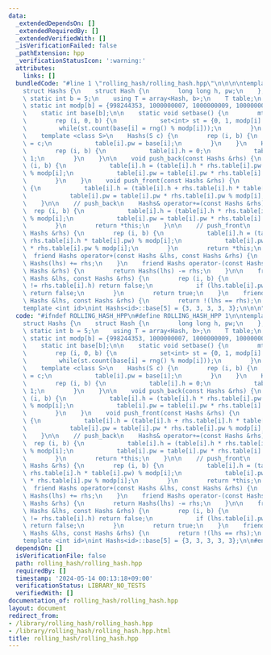 ```yaml
---
data:
  _extendedDependsOn: []
  _extendedRequiredBy: []
  _extendedVerifiedWith: []
  _isVerificationFailed: false
  _pathExtension: hpp
  _verificationStatusIcon: ':warning:'
  attributes:
    links: []
  bundledCode: "#line 1 \"rolling_hash/rolling_hash.hpp\"\n\n\n\ntemplate <int id>\n\
    struct Hashs {\n    struct Hash {\n        long long h, pw;\n    };\n    constexpr\
    \ static int b = 5;\n    using T = array<Hash, b>;\n    T table;\n    constexpr\
    \ static int modp[b] = {998244353, 1000000007, 1000000009, 1000000021, 1000000033};\n\
    \    static int base[b];\n\n    static void setbase() {\n        mt19937_64 rng(time(0));\n\
    \        rep (i, 0, b) {\n            set<int> st = {0, 1, modp[i] - 1};\n   \
    \         while(st.count(base[i] = rng() % modp[i]));\n        }\n    }\n    \n\
    \    template <class S>\n    Hashs(S c) {\n        rep (i, b) {\n            table[i].h\
    \ = c;\n            table[i].pw = base[i];\n        }\n    }\n    Hashs() {\n\
    \        rep (i, b) {\n            table[i].h = 0;\n            table[i].pw =\
    \ 1;\n        }\n    }\n\n    void push_back(const Hashs &rhs) {\n        rep\
    \ (i, b) {\n            table[i].h = (table[i].h * rhs.table[i].pw + rhs.table[i].h)\
    \ % modp[i];\n            table[i].pw = table[i].pw * rhs.table[i].pw % modp[i];\n\
    \        }\n    }\n    void push_front(const Hashs &rhs) {\n        rep (i, b)\
    \ {\n            table[i].h = (table[i].h + rhs.table[i].h * table[i].pw) % modp[i];\n\
    \            table[i].pw = table[i].pw * rhs.table[i].pw % modp[i];\n        }\n\
    \    }\n\n    // push_back\n    Hashs& operator+=(const Hashs &rhs) {\n      \
    \  rep (i, b) {\n            table[i].h = (table[i].h * rhs.table[i].pw + rhs.table[i].h)\
    \ % modp[i];\n            table[i].pw = table[i].pw * rhs.table[i].pw % modp[i];\n\
    \        }\n        return *this;\n    }\n\n    // push_front\n    Hashs& operator-=(const\
    \ Hashs &rhs) {\n        rep (i, b) {\n            table[i].h = (table[i].h +\
    \ rhs.table[i].h * table[i].pw) % modp[i];\n            table[i].pw = table[i].pw\
    \ * rhs.table[i].pw % modp[i];\n        }\n        return *this;\n    }\n\n  \
    \  friend Hashs operator+(const Hashs &lhs, const Hashs &rhs) {\n        return\
    \ Hashs(lhs) += rhs;\n    }\n    friend Hashs operator-(const Hashs &lhs, const\
    \ Hashs &rhs) {\n        return Hashs(lhs) -= rhs;\n    }\n\n    friend bool operator==(const\
    \ Hashs &lhs, const Hashs &rhs) {\n        rep (i, b) {\n            if (lhs.table[i].h\
    \ != rhs.table[i].h) return false;\n            if (lhs.table[i].pw != rhs.table[i].pw)\
    \ return false;\n        }\n        return true;\n    }\n    friend bool operator!=(const\
    \ Hashs &lhs, const Hashs &rhs) {\n        return !(lhs == rhs);\n    }\n};\n\n\
    template <int id>\nint Hashs<id>::base[5] = {3, 3, 3, 3, 3};\n\n\n"
  code: "#ifndef ROLLING_HASH_HPP\n#define ROLLING_HASH_HPP 1\n\ntemplate <int id>\n\
    struct Hashs {\n    struct Hash {\n        long long h, pw;\n    };\n    constexpr\
    \ static int b = 5;\n    using T = array<Hash, b>;\n    T table;\n    constexpr\
    \ static int modp[b] = {998244353, 1000000007, 1000000009, 1000000021, 1000000033};\n\
    \    static int base[b];\n\n    static void setbase() {\n        mt19937_64 rng(time(0));\n\
    \        rep (i, 0, b) {\n            set<int> st = {0, 1, modp[i] - 1};\n   \
    \         while(st.count(base[i] = rng() % modp[i]));\n        }\n    }\n    \n\
    \    template <class S>\n    Hashs(S c) {\n        rep (i, b) {\n            table[i].h\
    \ = c;\n            table[i].pw = base[i];\n        }\n    }\n    Hashs() {\n\
    \        rep (i, b) {\n            table[i].h = 0;\n            table[i].pw =\
    \ 1;\n        }\n    }\n\n    void push_back(const Hashs &rhs) {\n        rep\
    \ (i, b) {\n            table[i].h = (table[i].h * rhs.table[i].pw + rhs.table[i].h)\
    \ % modp[i];\n            table[i].pw = table[i].pw * rhs.table[i].pw % modp[i];\n\
    \        }\n    }\n    void push_front(const Hashs &rhs) {\n        rep (i, b)\
    \ {\n            table[i].h = (table[i].h + rhs.table[i].h * table[i].pw) % modp[i];\n\
    \            table[i].pw = table[i].pw * rhs.table[i].pw % modp[i];\n        }\n\
    \    }\n\n    // push_back\n    Hashs& operator+=(const Hashs &rhs) {\n      \
    \  rep (i, b) {\n            table[i].h = (table[i].h * rhs.table[i].pw + rhs.table[i].h)\
    \ % modp[i];\n            table[i].pw = table[i].pw * rhs.table[i].pw % modp[i];\n\
    \        }\n        return *this;\n    }\n\n    // push_front\n    Hashs& operator-=(const\
    \ Hashs &rhs) {\n        rep (i, b) {\n            table[i].h = (table[i].h +\
    \ rhs.table[i].h * table[i].pw) % modp[i];\n            table[i].pw = table[i].pw\
    \ * rhs.table[i].pw % modp[i];\n        }\n        return *this;\n    }\n\n  \
    \  friend Hashs operator+(const Hashs &lhs, const Hashs &rhs) {\n        return\
    \ Hashs(lhs) += rhs;\n    }\n    friend Hashs operator-(const Hashs &lhs, const\
    \ Hashs &rhs) {\n        return Hashs(lhs) -= rhs;\n    }\n\n    friend bool operator==(const\
    \ Hashs &lhs, const Hashs &rhs) {\n        rep (i, b) {\n            if (lhs.table[i].h\
    \ != rhs.table[i].h) return false;\n            if (lhs.table[i].pw != rhs.table[i].pw)\
    \ return false;\n        }\n        return true;\n    }\n    friend bool operator!=(const\
    \ Hashs &lhs, const Hashs &rhs) {\n        return !(lhs == rhs);\n    }\n};\n\n\
    template <int id>\nint Hashs<id>::base[5] = {3, 3, 3, 3, 3};\n\n#endif // ROLLING_HASH_HPP\n"
  dependsOn: []
  isVerificationFile: false
  path: rolling_hash/rolling_hash.hpp
  requiredBy: []
  timestamp: '2024-05-14 00:13:18+09:00'
  verificationStatus: LIBRARY_NO_TESTS
  verifiedWith: []
documentation_of: rolling_hash/rolling_hash.hpp
layout: document
redirect_from:
- /library/rolling_hash/rolling_hash.hpp
- /library/rolling_hash/rolling_hash.hpp.html
title: rolling_hash/rolling_hash.hpp
---
```

